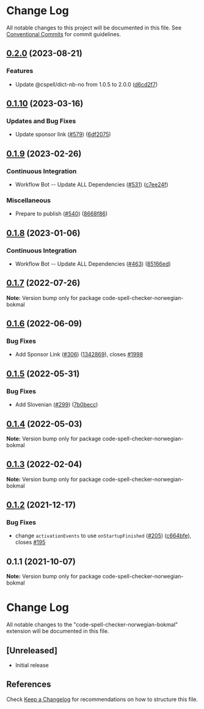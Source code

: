 # Change Log

All notable changes to this project will be documented in this file.
See [Conventional Commits](https://conventionalcommits.org) for commit guidelines.

## [0.2.0](https://github.com/streetsidesoftware/vscode-cspell-dict-extensions/compare/code-spell-checker-norwegian-bokmal@0.1.10...code-spell-checker-norwegian-bokmal@0.2.0) (2023-08-21)


### Features

* Update @cspell/dict-nb-no from 1.0.5 to 2.0.0 ([d6cd2f7](https://github.com/streetsidesoftware/vscode-cspell-dict-extensions/commit/d6cd2f79ce1f4a22133bf88a20e16f07fcd2b4a7))

## [0.1.10](https://github.com/streetsidesoftware/vscode-cspell-dict-extensions/compare/code-spell-checker-norwegian-bokmal@0.1.9...code-spell-checker-norwegian-bokmal@0.1.10) (2023-03-16)


### Updates and Bug Fixes

* Update sponsor link ([#579](https://github.com/streetsidesoftware/vscode-cspell-dict-extensions/issues/579)) ([6df2075](https://github.com/streetsidesoftware/vscode-cspell-dict-extensions/commit/6df2075cda94e9253a1f11d5dcf63e73a49b8edd))

## [0.1.9](https://github.com/streetsidesoftware/vscode-cspell-dict-extensions/compare/code-spell-checker-norwegian-bokmal@0.1.8...code-spell-checker-norwegian-bokmal@0.1.9) (2023-02-26)


### Continuous Integration

* Workflow Bot -- Update ALL Dependencies ([#531](https://github.com/streetsidesoftware/vscode-cspell-dict-extensions/issues/531)) ([c7ee24f](https://github.com/streetsidesoftware/vscode-cspell-dict-extensions/commit/c7ee24f30552a6e8904a8d489b8a76ddcd3eedec))


### Miscellaneous

* Prepare to publish ([#540](https://github.com/streetsidesoftware/vscode-cspell-dict-extensions/issues/540)) ([8668f86](https://github.com/streetsidesoftware/vscode-cspell-dict-extensions/commit/8668f86b5fe3bf076cc44db54ec9b15d2f137623))

## [0.1.8](https://github.com/streetsidesoftware/vscode-cspell-dict-extensions/compare/code-spell-checker-norwegian-bokmal@0.1.7...code-spell-checker-norwegian-bokmal@0.1.8) (2023-01-06)


### Continuous Integration

* Workflow Bot -- Update ALL Dependencies ([#463](https://github.com/streetsidesoftware/vscode-cspell-dict-extensions/issues/463)) ([85166ed](https://github.com/streetsidesoftware/vscode-cspell-dict-extensions/commit/85166ed01b3b324b9bfc737443a76318aa1cdda7))

## [0.1.7](https://github.com/streetsidesoftware/vscode-cspell-dict-extensions/compare/code-spell-checker-norwegian-bokmal@0.1.6...code-spell-checker-norwegian-bokmal@0.1.7) (2022-07-26)

**Note:** Version bump only for package code-spell-checker-norwegian-bokmal





## [0.1.6](https://github.com/streetsidesoftware/vscode-cspell-dict-extensions/compare/code-spell-checker-norwegian-bokmal@0.1.5...code-spell-checker-norwegian-bokmal@0.1.6) (2022-06-09)


### Bug Fixes

* Add Sponsor Link ([#306](https://github.com/streetsidesoftware/vscode-cspell-dict-extensions/issues/306)) ([1342869](https://github.com/streetsidesoftware/vscode-cspell-dict-extensions/commit/13428699ee20f6b6a597dd2638d5633f2a53c9cf)), closes [#1998](https://github.com/streetsidesoftware/vscode-cspell-dict-extensions/issues/1998)





## [0.1.5](https://github.com/streetsidesoftware/vscode-cspell-dict-extensions/compare/code-spell-checker-norwegian-bokmal@0.1.4...code-spell-checker-norwegian-bokmal@0.1.5) (2022-05-31)


### Bug Fixes

* Add Slovenian ([#299](https://github.com/streetsidesoftware/vscode-cspell-dict-extensions/issues/299)) ([7b0becc](https://github.com/streetsidesoftware/vscode-cspell-dict-extensions/commit/7b0becc910e11e674ad32be812aa5e138b005219))





## [0.1.4](https://github.com/streetsidesoftware/vscode-cspell-dict-extensions/compare/code-spell-checker-norwegian-bokmal@0.1.3...code-spell-checker-norwegian-bokmal@0.1.4) (2022-05-03)

**Note:** Version bump only for package code-spell-checker-norwegian-bokmal





## [0.1.3](https://github.com/streetsidesoftware/vscode-cspell-dict-extensions/compare/code-spell-checker-norwegian-bokmal@0.1.2...code-spell-checker-norwegian-bokmal@0.1.3) (2022-02-04)

**Note:** Version bump only for package code-spell-checker-norwegian-bokmal





## [0.1.2](https://github.com/streetsidesoftware/vscode-cspell-dict-extensions/compare/code-spell-checker-norwegian-bokmal@0.1.1...code-spell-checker-norwegian-bokmal@0.1.2) (2021-12-17)


### Bug Fixes

* change `activationEvents` to use `onStartupFinished` ([#205](https://github.com/streetsidesoftware/vscode-cspell-dict-extensions/issues/205)) ([c664bfe](https://github.com/streetsidesoftware/vscode-cspell-dict-extensions/commit/c664bfe88497c9eaf82aa5549734d99db9194001)), closes [#195](https://github.com/streetsidesoftware/vscode-cspell-dict-extensions/issues/195)





## 0.1.1 (2021-10-07)

**Note:** Version bump only for package code-spell-checker-norwegian-bokmal





# Change Log
All notable changes to the "code-spell-checker-norwegian-bokmal" extension will be documented in this file.

## [Unreleased]
- Initial release

## References
Check [Keep a Changelog](http://keepachangelog.com/) for recommendations on how to structure this file.
